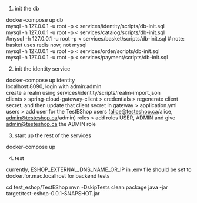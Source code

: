 1. init the db  

docker-compose up db  
mysql -h 127.0.0.1 -u root -p < services/identity/scripts/db-init.sql  
mysql -h 127.0.0.1 -u root -p < services/catalog/scripts/db-init.sql  
#mysql -h 127.0.0.1 -u root -p < services/basket/scripts/db-init.sql # note: basket uses redis now, not mysql  
mysql -h 127.0.0.1 -u root -p < services/order/scripts/db-init.sql  
mysql -h 127.0.0.1 -u root -p < services/payment/scripts/db-init.sql  

2. init the identity service

docker-compose up identity  
localhost:8090, login with admin:admin  
create a realm using services/identity/scripts/realm-import.json  
clients > spring-cloud-gateway-client > credentials > regenerate client secret, and then update that client secret in gateway > application.yml
users > add user for the TestEShop users (alice@testeshop.ca/alice, admin@testeshop.ca/admin)
roles > add roles USER, ADMIN and give admin@testeshop.ca the ADMIN role

3. start up the rest of the services

docker-compose up  

4. test

currently, ESHOP_EXTERNAL_DNS_NAME_OR_IP in .env file should be set to docker.for.mac.localhost for backend tests

cd test_eshop/TestEShop
mvn -DskipTests clean package
java -jar target/test-eshop-0.0.1-SNAPSHOT.jar

